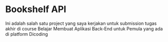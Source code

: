 # Bookshelf API
Ini adalah salah satu project yang saya kerjakan untuk submission tugas akhir di course Belajar Membuat Aplikasi Back-End untuk Pemula yang ada di platform Dicoding

